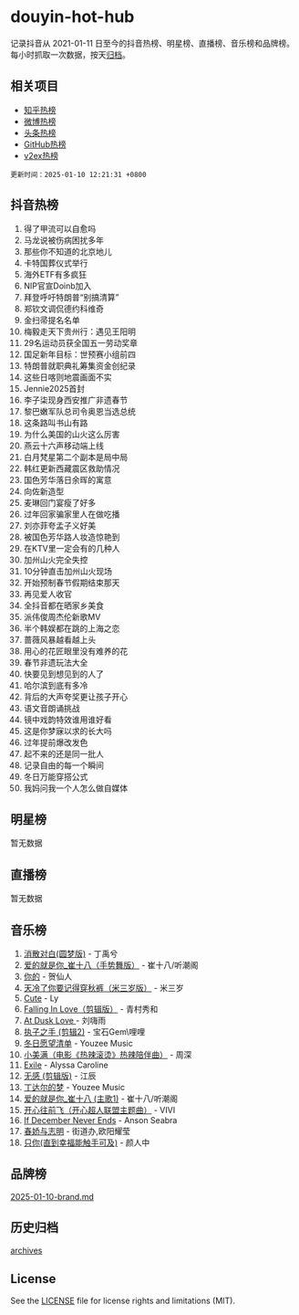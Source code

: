 # douyin-hot-hub

记录抖音从 2021-01-11 日至今的抖音热榜、明星榜、直播榜、音乐榜和品牌榜。每小时抓取一次数据，按天[归档](archives)。

## 相关项目

- [知乎热榜](https://github.com/lonnyzhang423/zhihu-hot-hub)
- [微博热榜](https://github.com/lonnyzhang423/weibo-hot-hub)
- [头条热榜](https://github.com/lonnyzhang423/toutiao-hot-hub)
- [GitHub热榜](https://github.com/lonnyzhang423/github-hot-hub)
- [v2ex热榜](https://github.com/lonnyzhang423/v2ex-hot-hub)


`更新时间：2025-01-10 12:21:31 +0800`

## 抖音热榜

1. 得了甲流可以自愈吗
1. 马龙说被伤病困扰多年
1. 那些你不知道的北京地儿
1. 卡特国葬仪式举行
1. 海外ETF有多疯狂
1. NIP官宣Doinb加入
1. 拜登呼吁特朗普“别搞清算”
1. 郑钦文调侃德约科维奇
1. 金扫帚提名名单
1. 梅毅走天下贵州行：遇见王阳明
1. 29名运动员获全国五一劳动奖章
1. 国足新年目标：世预赛小组前四
1. 特朗普就职典礼筹集资金创纪录
1. 这些日喀则地震画面不实
1. Jennie2025首封
1. 李子柒现身西安推广非遗春节
1. 黎巴嫩军队总司令奥恩当选总统
1. 这条路叫书山有路
1. 为什么美国的山火这么厉害
1. 燕云十六声移动端上线
1. 白月梵星第二个副本是局中局
1. 韩红更新西藏震区救助情况
1. 国色芳华落日余晖的寓意
1. 向佐新造型
1. 麦琳回门宴瘦了好多
1. 过年回家骗家里人在做吃播
1. 刘亦菲夸孟子义好美
1. 被国色芳华路人妆造惊艳到
1. 在KTV里一定会有的几种人
1. 加州山火完全失控
1. 10分钟直击加州山火现场
1. 开始预制春节假期结束那天
1. 再见爱人收官
1. 全抖音都在晒家乡美食
1. 派伟俊周杰伦新歌MV
1. 半个韩娱都在跳的上海之恋
1. 蔷薇风暴越看越上头
1. 用心的花匠眼里没有难养的花
1. 春节非遗玩法大全
1. 快要见到想见到的人了
1. 哈尔滨到底有多冷
1. 背后的大声夸奖更让孩子开心
1. 语文音朗诵挑战
1. 镜中戏韵特效谁用谁好看
1. 这是你梦寐以求的长大吗
1. 过年提前爆改发色
1. 起不来的还是同一批人
1. 记录自由的每一个瞬间
1. 冬日万能穿搭公式
1. 我妈问我一个人怎么做自媒体

## 明星榜

暂无数据

## 直播榜

暂无数据

## 音乐榜

1. [消散对白(圆梦版)](https://sf5-hl-cdn-tos.douyinstatic.com/obj/tos-cn-ve-2774/og4jB5I5IizzoZVAAAzWgBMAsMDWoArfwBOiFs) - 丁禹兮
1. [爱的就是你_崔十八（手势舞版）](https://sf5-hl-cdn-tos.douyinstatic.com/obj/tos-cn-ve-2774/oApB2AigNyB4sTw7JhBOikMAf0oDJzMWBuIrgm) - 崔十八/听潮阁
1. [你的](https://sf5-hl-cdn-tos.douyinstatic.com/obj/tos-cn-ve-2774/oYuIeKf42jB7sEV6B2upMdpYAgfrQWj0FeRegh) - 贺仙人
1. [天冷了你要记得穿秋裤（米三岁版）](https://sf5-hl-cdn-tos.douyinstatic.com/obj/tos-cn-ve-2774/oQlIwVIDWiZ6BQilAorS7MA0AgCkQDvcZAdm1) - 米三岁
1. [Cute](https://sf5-hl-cdn-tos.douyinstatic.com/obj/tos-cn-ve-2774/o4IbIzHWKAAB4wsS5qMBRiiAlEBGTpQRNfFvuo) - Ly
1. [Falling In Love（剪辑版）](https://sf5-hl-cdn-tos.douyinstatic.com/obj/tos-cn-ve-2774/o8ajpA8zzgBPahbBIO8AcKGBLJezFCRd1wfP9f) - 青村秀和
1. [ At Dusk  Love ](https://sf5-hl-cdn-tos.douyinstatic.com/obj/tos-cn-ve-2774/o8CrpCf5CaYgI4ZrtQgMQAFEfuGqNnRSDQAPBc) - 刘嗨雨
1. [执子之手 (剪辑2)](https://sf5-hl-cdn-tos.douyinstatic.com/obj/tos-cn-ve-2774/oUoZLQjCc31XzqsBnBQUNgeKtYPBcgbFDwtfcu) - 宝石Gem\哩哩
1. [冬日愿望清单](https://sf5-hl-cdn-tos.douyinstatic.com/obj/tos-cn-ve-2774/oIIgUOeamCFCVAzxN6MFRLIBlLGpUqQxeeHrLE) - Youzee Music
1. [小美满（电影《热辣滚烫》热辣陪伴曲）](https://sf5-hl-cdn-tos.douyinstatic.com/obj/tos-cn-ve-2774/o0GAn2lSgfZIDUgtevCGDQYnFg4CwnrBaxbTZL) - 周深
1. [Exile](https://sf6-cdn-tos.douyinstatic.com/obj/tos-cn-ve-2774/oYj4gAQTknKE3WW0Je8KGmQ7z1cA4FefwtbufD) - Alyssa Caroline
1. [无感 (剪辑版)](https://sf5-hl-cdn-tos.douyinstatic.com/obj/tos-cn-ve-2774/o0eIsUzJBDlQaQFC5OFlgbMEZC1TFYBftOBn6p) - 江辰
1. [丁达尔的梦](https://sf5-hl-cdn-tos.douyinstatic.com/obj/tos-cn-ve-2774/oMU3WirUZBVQkAC9ccG5P2IQirziZM2RTInUY) - Youzee Music
1. [爱的就是你_崔十八 (主歌1)](https://sf5-hl-cdn-tos.douyinstatic.com/obj/tos-cn-ve-2774/oI5BO5DhFZ6UTcNCnZaOCBLtZ7WIMQGfgnXf5E) - 崔十八/听潮阁
1. [开心往前飞（开心超人联盟主题曲）](https://sf5-hl-cdn-tos.douyinstatic.com/obj/tos-cn-ve-2774/9d8fb7c82cf1421fb93a9fe925275e0a) - VIVI
1. [If December Never Ends](https://sf5-hl-cdn-tos.douyinstatic.com/obj/tos-cn-ve-2774/oY1IQMoTgCFIBg8RZifyqlBBt1UFgitTYmxeOS) - Anson Seabra
1. [春娇与志明](https://sf5-hl-cdn-tos.douyinstatic.com/obj/tos-cn-ve-2774/e530d8fceb7044b39707d7f9ff54add1) - 街道办,欧阳耀莹
1. [只你(直到幸福能触手可及)](https://sf5-hl-cdn-tos.douyinstatic.com/obj/tos-cn-ve-2774/o0lBkRDzFTeaVSUz3ZZSCBVtZ5DIMQGfgmEAuE) - 颜人中

## 品牌榜

[2025-01-10-brand.md](archives/2025-01-10-brand.md)

## 历史归档

[archives](archives)

## License

See the [LICENSE](LICENSE) file for license rights and limitations (MIT).

